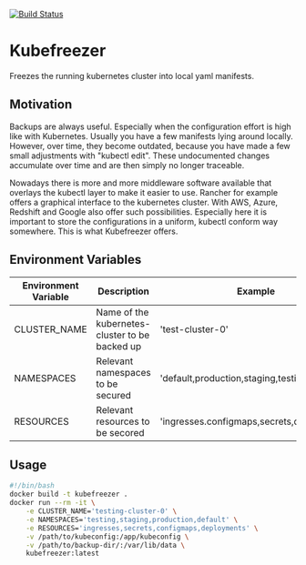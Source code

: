 [![Build Status](https://drone.quving.com/api/badges/Quving/kubefreezer/status.svg)](https://drone.quving.com/Quving/kubefreezer)

# Kubefreezer
Freezes the running kubernetes cluster into local yaml manifests.

## Motivation
Backups are always useful. Especially when the configuration effort is high like with Kubernetes. Usually you have a few manifests lying around locally. However, over time, they become outdated, because you have made a few small adjustments with "kubectl edit". These undocumented changes accumulate over time and are then simply no longer traceable.

Nowadays there is more and more middleware software available that overlays the kubectl layer to make it easier to use. Rancher for example offers a graphical interface to the kubernetes cluster. With AWS, Azure, Redshift and Google also offer such possibilities. Especially here it is important to store the configurations in a uniform, kubectl conform way somewhere. This is what Kubefreezer offers.

## Environment Variables

| Environment Variable  | Description | Example  |
|---------------------- |----------|-------------|
| CLUSTER_NAME          | Name of the kubernetes-cluster to be backed up  | 'test-cluster-0' |
| NAMESPACES            | Relevant namespaces to be secured | 'default,production,staging,testing' |
| RESOURCES             | Relevant resources to be secored  | 'ingresses.configmaps,secrets,deployments' |


## Usage
```bash
#!/bin/bash
docker build -t kubefreezer .
docker run --rm -it \
    -e CLUSTER_NAME='testing-cluster-0' \
    -e NAMESPACES='testing,staging,production,default' \
    -e RESOURCES='ingresses,secrets,configmaps,deployments' \
    -v /path/to/kubeconfig:/app/kubeconfig \
    -v /path/to/backup-dir/:/var/lib/data \
    kubefreezer:latest
```

